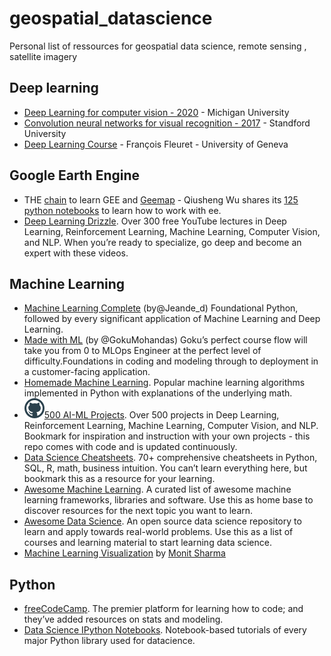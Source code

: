 # geospatial_datascience
Personal list of ressources for geospatial data science, remote sensing , satellite imagery


## Deep learning
- [Deep Learning for computer vision - 2020](https://www.youtube.com/playlist?list=PL5-TkQAfAZFbzxjBHtzdVCWE0Zbhomg7r) - Michigan University
- [Convolution neural networks for visual recognition - 2017](https://www.youtube.com/playlist?list=PL3FW7Lu3i5JvHM8ljYj-zLfQRF3EO8sYv) - Standford University
- [Deep Learning Course](https://fleuret.org/dlc/) - François Fleuret - University of Geneva



## Google Earth Engine

- THE [chain](https://youtube.com/playlist?list=PLAxJ4-o7ZoPfIzzZRHOgPOaUM0J9hhv0N) to learn GEE and [Geemap](https://geemap.org/)  - Qiusheng Wu shares its [125 python notebooks](https://geemap.org/) to learn how to work with ee. 
- [Deep Learning Drizzle](https://github.com/kmario23/deep-learning-drizzle). Over 300 free YouTube lectures in Deep Learning, Reinforcement Learning, Machine Learning, Computer Vision, and NLP. When you’re ready to specialize, go deep and become an expert with these videos. 


## Machine Learning

- [Machine Learning Complete](https://github.com/Nyandwi/machine_learning_complete) (by@Jeande_d) Foundational Python, followed by every significant application of Machine Learning and Deep Learning.
- [Made with ML](https://madewithml.com/) (by @GokuMohandas) Goku’s perfect course flow will take you from 0 to MLOps Engineer at the perfect level of difficulty.Foundations in coding and modeling through to deployment in a customer-facing application.
- [Homemade Machine Learning](https://github.com/trekhleb/homemade-machine-learning). Popular machine learning algorithms implemented in Python with explanations of the underlying math. 
- ![](https://raw.githubusercontent.com/jbbarre/geospatial_datascience/main/github.png)[500 AI-ML Projects](https://github.com/ashishpatel26/500-AI-Machine-learning-Deep-learning-Computer-vision-NLP-Projects-with-code ). Over 500 projects in Deep Learning, Reinforcement Learning, Machine Learning, Computer Vision, and NLP. Bookmark for inspiration and instruction with your own projects - this repo comes with code and is updated continuously.
- [Data Science Cheatsheets](https://github.com/FavioVazquez/ds-cheatsheets). 70+ comprehensive cheatsheets in Python, SQL, R, math, business intuition. You can’t learn everything here, but bookmark this as a resource for your learning.
- [Awesome Machine Learning](https://github.com/josephmisiti/awesome-machine-learning). A curated list of awesome machine learning frameworks, libraries and software. Use this as home base to discover resources for the next topic you want to learn.
- [Awesome Data Science](https://github.com/academic/awesome-datascience). An open source data science repository to learn and apply towards real-world problems. Use this as a list of courses and learning material to start learning data science.
- [Machine Learning Visualization](https://github.com/MonitSharma/Machine-Learning-Visualizations) by [Monit Sharma](https://github.com/MonitSharma)


## Python

- [freeCodeCamp](https://github.com/freeCodeCamp/freeCodeCamp). The premier platform for learning how to code; and they’ve added resources on stats and modeling.
- [Data Science IPython Notebooks](https://github.com/donnemartin/data-science-ipython-notebooks). Notebook-based tutorials of every major Python library used for datacience.
